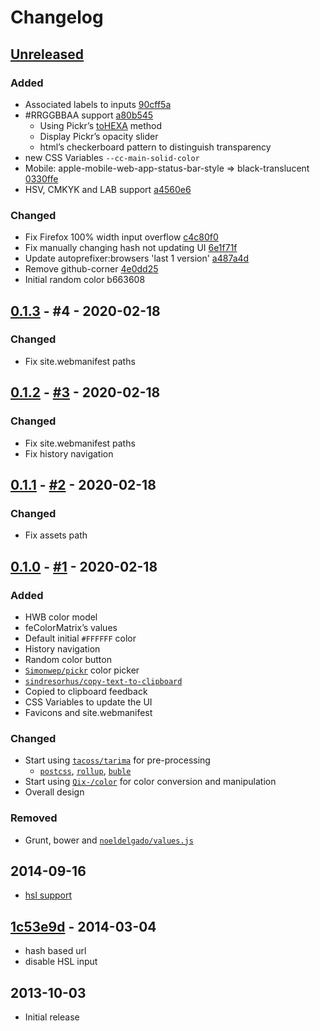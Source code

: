 # Changelog

## [Unreleased]
### Added
- Associated labels to inputs [90cff5a](90cff5a)
- #RRGGBBAA support [a80b545](a80b545)
  - Using Pickr’s [toHEXA](https://github.com/Simonwep/pickr/blob/master/src/js/utils/hsvacolor.js#L39) method
  - Display Pickr’s opacity slider
  - html’s checkerboard pattern to distinguish transparency
- new CSS Variables `--cc-main-solid-color`
- Mobile: apple-mobile-web-app-status-bar-style => black-translucent [0330ffe](0330ffe)
- HSV, CMKYK and LAB support [a4560e6](a4560e6)

### Changed
- Fix Firefox 100% width input overflow [c4c80f0](c4c80f0)
- Fix manually changing hash not updating UI [6e1f71f](6e1f71f)
- Update autoprefixer:browsers 'last 1 version' [a487a4d](a487a4d)
- Remove github-corner [4e0dd25](4e0dd25)
- Initial random color b663608

## [0.1.3] - #4 - 2020-02-18
### Changed
- Fix site.webmanifest paths

## [0.1.2] - [#3](#3) - 2020-02-18
### Changed
- Fix site.webmanifest paths
- Fix history navigation

## [0.1.1] - [#2](#2) - 2020-02-18
### Changed
- Fix assets path

## [0.1.0] - [#1](#1) - 2020-02-18
### Added
- HWB color model
- feColorMatrix’s values
- Default initial `#FFFFFF` color
- History navigation
- Random color button
- [`Simonwep/pickr`](https://github.com/Simonwep/pickr) color picker
- [`sindresorhus/copy-text-to-clipboard`](https://github.com/sindresorhus/copy-text-to-clipboard)
- Copied to clipboard feedback
- CSS Variables to update the UI
- Favicons and site.webmanifest

### Changed
- Start using [`tacoss/tarima`](https://github.com/tacoss/tarima) for pre-processing
	- [`postcss`](https://github.com/postcss/postcss), [`rollup`](https://github.com/rollup/rollup), [`buble`](https://github.com/bublejs/buble)
- Start using [`Qix-/color`](https://github.com/Qix-/color) for color conversion and manipulation
- Overall design

### Removed
- Grunt, bower and [`noeldelgado/values.js`](https://github.com/noeldelgado/values.js)

## 2014-09-16
- [hsl support](10daf75e196ef6fb45dc78857a81309d2155cda6)

## [1c53e9d](https://github.com/noeldelgado/yacc/commit/1c53e9d2426c8e4fcd5ef9a062fc9baaca8039a5) - 2014-03-04
- hash based url
- disable HSL input

## 2013-10-03
- Initial release

[Unreleased]: https://github.com/noeldelgado/yacc/compare/v0.1.3...HEAD
[0.1.3]: https://github.com/noeldelgado/yacc/compare/v0.1.2...v0.1.3
[0.1.2]: https://github.com/noeldelgado/yacc/compare/v0.1.1...v0.1.2
[0.1.1]: https://github.com/noeldelgado/yacc/compare/v0.1.0...v0.1.1
[0.1.0]: https://github.com/noeldelgado/yacc/releases/tag/v0.1.0
